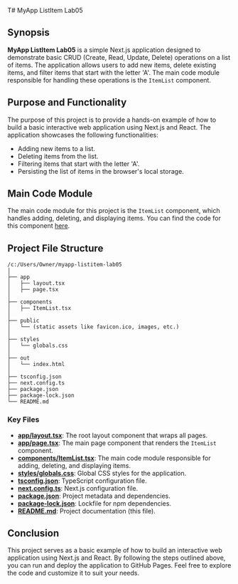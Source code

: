 T# MyApp ListItem Lab05

## Synopsis

**MyApp ListItem Lab05** is a simple Next.js application designed to demonstrate basic CRUD (Create, Read, Update, Delete) operations on a list of items. The application allows users to add new items, delete existing items, and filter items that start with the letter 'A'. The main code module responsible for handling these operations is the `ItemList` component.

## Purpose and Functionality

The purpose of this project is to provide a hands-on example of how to build a basic interactive web application using Next.js and React. The application showcases the following functionalities:
- Adding new items to a list.
- Deleting items from the list.
- Filtering items that start with the letter 'A'.
- Persisting the list of items in the browser's local storage.

## Main Code Module

The main code module for this project is the `ItemList` component, which handles adding, deleting, and displaying items. You can find the code for this component [here](./components/ItemList.tsx).



## Project File Structure

```
/c:/Users/Owner/myapp-listitem-lab05
│
├── app
│   ├── layout.tsx
│   ├── page.tsx
│
├── components
│   ├── ItemList.tsx
│
├── public
│   └── (static assets like favicon.ico, images, etc.)
│
├── styles
│   └── globals.css
│
├── out
│   └── index.html
│
├── tsconfig.json
├── next.config.ts
├── package.json
├── package-lock.json
└── README.md
```

### Key Files

- **[app/layout.tsx](./app/layout.tsx)**: The root layout component that wraps all pages.
- **[app/page.tsx](./app/page.tsx)**: The main page component that renders the `ItemList` component.
- **[components/ItemList.tsx](./components/ItemList.tsx)**: The main code module responsible for adding, deleting, and displaying items.
- **[styles/globals.css](./styles/globals.css)**: Global CSS styles for the application.
- **[tsconfig.json](./tsconfig.json)**: TypeScript configuration file.
- **[next.config.ts](./next.config.ts)**: Next.js configuration file.
- **[package.json](./package.json)**: Project metadata and dependencies.
- **[package-lock.json](./package-lock.json)**: Lockfile for npm dependencies.
- **[README.md](./README.md)**: Project documentation (this file).

## Conclusion

This project serves as a basic example of how to build an interactive web application using Next.js and React. By following the steps outlined above, you can run and deploy the application to GitHub Pages. Feel free to explore the code and customize it to suit your needs.